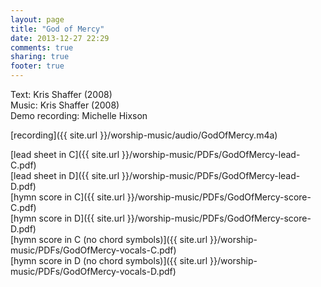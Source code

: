 ```yaml
---
layout: page
title: "God of Mercy"
date: 2013-12-27 22:29
comments: true
sharing: true
footer: true
---
```


Text: Kris Shaffer (2008)  
Music: Kris Shaffer (2008)  
Demo recording: Michelle Hixson  

[recording]({{ site.url }}/worship-music/audio/GodOfMercy.m4a)

[lead sheet in C]({{ site.url }}/worship-music/PDFs/GodOfMercy-lead-C.pdf)  
[lead sheet in D]({{ site.url }}/worship-music/PDFs/GodOfMercy-lead-D.pdf)  
[hymn score in C]({{ site.url }}/worship-music/PDFs/GodOfMercy-score-C.pdf)  
[hymn score in D]({{ site.url }}/worship-music/PDFs/GodOfMercy-score-D.pdf)  
[hymn score in C (no chord symbols)]({{ site.url }}/worship-music/PDFs/GodOfMercy-vocals-C.pdf)  
[hymn score in D (no chord symbols)]({{ site.url }}/worship-music/PDFs/GodOfMercy-vocals-D.pdf)  

